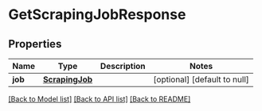 # GetScrapingJobResponse
## Properties

| Name | Type | Description | Notes |
|------------ | ------------- | ------------- | -------------|
| **job** | [**ScrapingJob**](ScrapingJob.md) |  | [optional] [default to null] |

[[Back to Model list]](../README.md#documentation-for-models) [[Back to API list]](../README.md#documentation-for-api-endpoints) [[Back to README]](../README.md)

